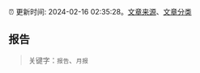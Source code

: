 :alarm_clock: 更新时间: 2024-02-16 02:35:28。[文章来源](/README.md)、[文章分类](/TAGS.md)

## 报告


> 关键字：`报告`、`月报`




